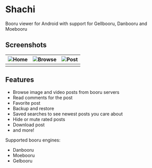 # Shachi

Booru viewer for Android with support for Gellbooru, Danbooru and Moebooru

## Screenshots

| ![Home](.github/screenshots/saved.webp) | ![Browse](.github/screenshots/browse.webp) | ![Post](.github/screenshots/post.webp) |
| --------------------------------------- | ------------------------------------------ | -------------------------------------- |
|                                         |                                            |                                        |

## Features
- Browse image and video posts from booru servers
- Read comments for the post
- Favorite post
- Backup and restore
- Saved searches to see newest posts you care about
- Hide or mute rated posts
- Download post
- and more!

Supported booru engines:
- Danbooru
- Moebooru
- Gelbooru
